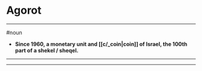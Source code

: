 # Agorot
---
#noun
- **Since 1960, a monetary unit and [[c/_coin|coin]] of Israel, the 100th part of a shekel / sheqel.**
---
---
